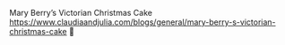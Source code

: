 Mary Berry’s Victorian Christmas Cake	https://www.claudiaandjulia.com/blogs/general/mary-berry-s-victorian-christmas-cake	
਍